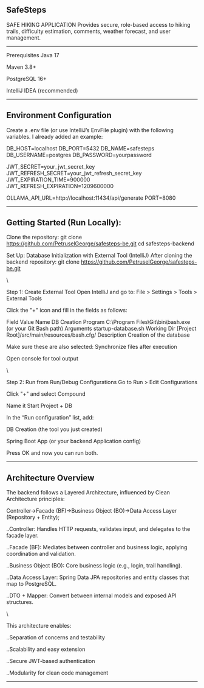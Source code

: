 ## SafeSteps
SAFE HIKING APPLICATION
Provides secure, role-based access to hiking trails, difficulty estimation, comments, weather forecast, and user management.

-------------------------------------------------------------------------------------------------------------------------------------

Prerequisites
Java 17

Maven 3.8+

PostgreSQL 16+

IntelliJ IDEA (recommended)

-----------------------------------------------------------------------------------------------------------------------------------

## Environment Configuration
Create a .env file (or use IntelliJ’s EnvFile plugin) with the following variables. I already added an example:

DB_HOST=localhost
DB_PORT=5432
DB_NAME=safesteps
DB_USERNAME=postgres
DB_PASSWORD=yourpassword

JWT_SECRET=your_jwt_secret_key
JWT_REFRESH_SECRET=your_jwt_refresh_secret_key
JWT_EXPIRATION_TIME=900000
JWT_REFRESH_EXPIRATION=1209600000

OLLAMA_API_URL=http://localhost:11434/api/generate
PORT=8080

-----------------------------------------------------------------------------------------------------------------------------------------

## Getting Started (Run Locally):

Clone the repository:
git clone https://github.com/PetruselGeorge/safesteps-be.git
cd safesteps-backend


Set Up: Database Initialization with External Tool (IntelliJ)
After cloning the backend repository: git clone https://github.com/PetruselGeorge/safesteps-be.git

\\

Step 1: Create External Tool
Open IntelliJ and go to:
File > Settings > Tools > External Tools

Click the "+" icon and fill in the fields as follows:

Field	Value
Name	DB Creation
Program	C:\Program Files\Git\bin\bash.exe (or your Git Bash path)
Arguments	startup-database.sh
Working Dir	[Project Root]/src/main/resources/bash.cfg/
Description	Creation of the database

Make sure these are also selected:
Synchronize files after execution

Open console for tool output

\\

Step 2: Run from Run/Debug Configurations
Go to Run > Edit Configurations

Click "+" and select Compound

Name it Start Project + DB

In the “Run configuration” list, add:

DB Creation (the tool you just created)

Spring Boot App (or your backend Application config)

Press OK and now you can run both.

-------------------------------------------------------------------------------------------------------------------------------------------------

## Architecture Overview

The backend follows a Layered Architecture, influenced by Clean Architecture principles:

Controller->Facade (BF)->Business Object (BO)->Data Access Layer (Repository + Entity);

..Controller: Handles HTTP requests, validates input, and delegates to the facade layer.

..Facade (BF): Mediates between controller and business logic, applying coordination and validation.

..Business Object (BO): Core business logic (e.g., login, trail handling).

..Data Access Layer: Spring Data JPA repositories and entity classes that map to PostgreSQL.

..DTO + Mapper: Convert between internal models and exposed API structures.

\\

This architecture enables:

..Separation of concerns and testability

..Scalability and easy extension

..Secure JWT-based authentication

..Modularity for clean code management

------------------------------------------------------------------------------------------------------------------------------------------------------
